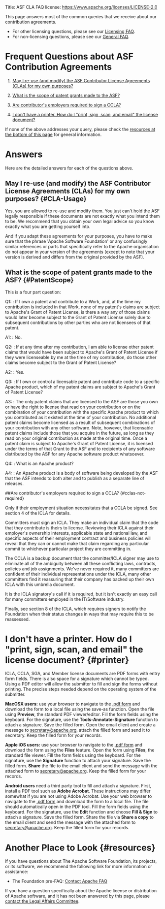 Title: ASF CLA FAQ
license: https://www.apache.org/licenses/LICENSE-2.0

This page answers most of the common queries that we receive about our contribution agreements. 

* For other licensing questions, please see our [Licensing FAQ](../foundation/licensing.html).
* For non-licensing questions, please see our [General FAQ](/foundation/preFAQ.html).

# Frequent Questions about ASF Contribution Agreements #

1.  [May I re-use (and modify) the ASF Contributor License Agreements
(CLAs) for my own purposes?](#CLA-Usage) 

1.  [What is the scope of patent grants made to the ASF?](#PatentScope) 

1.  [Are contributor's employers required to sign a CCLA?](#cclas-not-required)

1.  [I don't have a printer. How do I "print, sign, scan, and email" the license document?](#printer)

If none of the above addresses your query, please check the [resources at
the bottom of this page](#resources) for general information.

# Answers #

Here are the detailed answers for each of the questions above.

## May I re-use (and modify) the ASF Contributor License Agreements (CLAs) for my own purposes?  {#CLA-Usage}

Yes, you are allowed to re-use and modify them. You just can't hold the ASF
legally responsible if these documents are not exactly what you intend them
to be. We recommend that you obtain your own legal advice so you know
exactly what you are getting yourself into.

And if you adapt these agreements for your purposes, you have to make
sure that the phrase 'Apache Software Foundation' or any confusingly
similar references or parts that specifically refer to the Apache
organisation do not appear in your version of the agreements (except to
note that your version is derived and differs from the original provided by
the ASF).


## What is the scope of patent grants made to the ASF?  {#PatentScope}
<style>
  dl dt  {float: left}
  dl dd  {margin-left: 3em}
</style>

This is a four part question:

Q1:
:    If I own a patent and contribute to a Work, and, at the time my
     contribution is included in that Work, none of my patent's claims are
     subject to Apache's Grant of Patent License, is there a way any of
     those claims would later become subject to the Grant of Patent License
     solely due to subsequent contributions by other parties who are not
     licensees of that patent.

A1:
:    No.


Q2:
:    If at any time after my contribution, I am able to license other
     patent claims that would have been subject to Apache's Grant of Patent
     License if they were licenseable by me at the time of my contribution,
     do those other claims become subject to the Grant of Patent License?

A2:
:    Yes.


Q3:
:    If I own or control a licensable patent and contribute code to a
     specific Apache product, which of my patent claims are subject to
     Apache's Grant of Patent License?

A3:
:    The only patent claims that are licensed to the ASF are those you own
     or have the right to license that read on your contribution or on the
     combination of your contribution with the specific Apache product to
     which you contributed as it existed at the time of your contribution.
     No additional patent claims become licensed as a result of subsequent
     combinations of your contribution with any other software. Note,
     however, that licensable patent claims include those that you acquire
     in the future, as long as they read on your original contribution as
     made at the original time. Once a patent claim is subject to Apache's
     Grant of Patent License, it is licensed under the terms of that Grant
     to the ASF and to recipients of any software distributed by the ASF
     for any Apache software product whatsoever.


Q4:
:    What is an Apache product?

A4:
:    An Apache product is a body of software being developed by the ASF
     that the ASF intends to both alter and to publish as a separate line
     of releases.


##Are contributor's employers required to sign a CCLA?  {#cclas-not-required}

Only if their employment situation necessitates that a CCLA be signed.
See section 4 of the ICLA for details.

Committers must sign an ICLA.  They make an individual claim that the code that
they contribute is theirs to license.  Reviewing their ICLA against their
employer's ownership interests, applicable state and national law, and specific
aspects of their employment contract and business policies will reveal that
they can or cannot make that claim regarding any particular commit to whichever
particular project they are committing in.

The CCLA is a backup document that the committer/ICLA signer may use to 
eliminate all of the ambiguity between all these conflicting laws, contracts,
policies and job assignments.  We've never required it, many committers
are confident of their individual representations under the ICLA, many other
committers find it reassuring that their company has backed up their own
ICLA with this umbrella document.

It is the ICLA signatory's call if it is required, but it isn't exactly an easy
call for many committers employed in the IT/Software industry.

Finally, see section 8 of the ICLA, which requires signers to notify the
Foundation when their status changes in ways that may require this to
be reassessed.

# I don't have a printer. How do I "print, sign, scan, and email" the license document?  {#printer}

ICLA, CCLA, SGA, and Member license documents are PDF forms with entry form fields.
There is also space for a signature which cannot be typed.
Using a PDF editor will allow the submitter to fill and sign the forms without printing.
The precise steps needed depend on the operating system of the submitter.

**MacOSX users:** use your browser to navigate to the
[.pdf form](/licenses/contributor-agreements.html)
and download the form to a local file using the save-as function.
Open the file using **Preview**, the standard PDF viewer/editor. Fill the form fields using the keyboard.
For the signature, use the **Tools-Annotate-Signature** function to attach a signature. Save the filled form.
Open the email client and create a message to [secretary@apache.org](mailto:secretary@apache.org),
attach the filled form and send it to secretary.
Keep the filled form for your records.

**Apple iOS users:** use your browser to navigate to the
[.pdf form](/licenses/contributor-agreements.html)
and download the form using the **Files** feature. Open the form using **Files**, the standard file viewer.
Fill the form fields using the keyboard. For the signature, use the **Signature** function to attach
your signature. Save the filled form. **Share** the file to the email client and send the message with
the attached form to
[secretary@apache.org](mailto:secretary@apache.org).
Keep the filled form for your records.

**Android users** need a third party tool to fill and attach a signature. First, install a PDF tool
such as **Adobe Acrobat**. These instructions may differ somewhat if you are not using Adobe Acrobat.
Use your web browser to navigate to the
[.pdf form](/licenses/contributor-agreements.html)
and download the form to a local file. The file should automatically open in the PDF tool.
Fill the form fields using the keyboard. For the signature, use the **Edit** function and choose **Fill & Sign**
to attach a signature. Save the filled form. Share the file via **Share a copy** to the email client
and send the message with the attached form to
[secretary@apache.org](mailto:secretary@apache.org).
Keep the filled form for your records.

# Another Place to Look  {#resources}

If you have questions about The Apache Software Foundation, its projects,
or its software, we recommend the following link for more information or
assistance:

- The Foundation pre-FAQ: [Contact Apache FAQ](/foundation/preFAQ.html) 

If you have a question specifically about the Apache license or
distribution of Apache software, and it has not been answered by this page,
please [contact the Legal Affairs Committee](/legal/).
